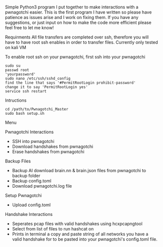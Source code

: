 Simple Python3 program I put together to make interactions with a pwnagotchi easier. This is the first program I have written so please have patience as issues arise and I work on fixing them. If you have any suggestions, or just input on how to make the code more efficient please feel free to let me know!


Requirments
All file transfers are completed over ssh, therefore you will have to have root ssh enables in order to transfer files. 
Currently only tested on kali VM
    
To enable root ssh on your pwnagotchi, first ssh into your pwnagotchi

    sudo su
    passwd root
    'yourpassword'
    sudo nano /etc/ssh/sshd_config
    find the line that says '#PermitRootLogin prohibit-password'
    change it to say 'PermitRootLogin yes'
    service ssh restart

Intructions 
    
    cd /path/to/Pwnagotchi_Master
    sudo bash setup.sh

Menu
   
Pwnagotchi Interactions
        
- SSH into pwnagotchi       
- Download handshakes from pwnagotchi       
- Erase handshakes from pwnagotchi
    
Backup Files
        
- Backup AI
    download brain.nn & brain.json files from pwnagotchi to backup folder
- Backup config.toml
- Download pwnagotchi.log file

Setup Pwnagotchi

- Upload config.toml

Handshake Interactions
 
- Seperates pcap files with valid handshakes using hcxpcapngtool
- Select from list of files to run hashcat on
- Prints in terminal a copy and paste string of all networks you have a valid handshake for to be pasted into your pwnagotchi's config.toml file.
  
